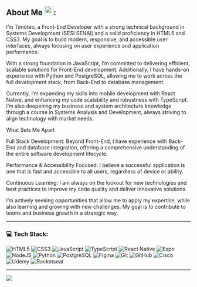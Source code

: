 ## About Me <img src="https://emojis.directory/wp-content/uploads/2022/11/microsoft-teams-gifs_rocket_1f680.png" width="25px"></a>:

I’m Timóteo, a Front-End Developer with a strong technical background in Systems Development (SESI SENAI) and a solid proficiency in HTML5 and CSS3. My goal is to build modern, responsive, and accessible user interfaces, always focusing on user experience and application performance.

With a strong foundation in JavaScript, I’m committed to delivering efficient, scalable solutions for Front-End development. Additionally, I have hands-on experience with Python and PostgreSQL, allowing me to work across the full development stack, from Back-End to database management.

Currently, I’m expanding my skills into mobile development with React Native, and enhancing my code scalability and robustness with TypeScript. I’m also deepening my business and system architecture knowledge through a course in Systems Analysis and Development, always striving to align technology with market needs.

What Sets Me Apart

Full Stack Development: Beyond Front-End, I have experience with Back-End and database integration, offering a comprehensive understanding of the entire software development lifecycle.

Performance & Accessibility Focused: I believe a successful application is one that is fast and accessible to all users, regardless of device or ability.

Continuous Learning: I am always on the lookout for new technologies and best practices to improve my code quality and deliver innovative solutions.

I’m actively seeking opportunities that allow me to apply my expertise, while also learning and growing with new challenges. My goal is to contribute to teams and business growth in a strategic way.

---

### 💻 Tech Stack:
![HTML5](https://img.shields.io/badge/HTML5-E34F26?style=for-the-badge&logo=html5&logoColor=E34F26&labelColor=000000)
![CSS3](https://img.shields.io/badge/CSS3-1572B6?style=for-the-badge&logo=css&logoColor=000000&labelColor=000000&color=1572B6&logoColor=000000)
![JavaScript](https://img.shields.io/badge/JavaScript-F7DF1E?style=for-the-badge&logo=javascript&logoColor=F7DF1E&labelColor=000000)
![TypeScript](https://img.shields.io/badge/TypeScript-007ACC?style=for-the-badge&logo=typescript&logoColor=007ACC&labelColor=000000)
![React Native](https://img.shields.io/badge/React_Native-61DAFB?style=for-the-badge&logo=react&logoColor=61DAFB&labelColor=000000)
![Expo](https://img.shields.io/badge/Expo-1F1E26?style=for-the-badge&logo=expo&logoColor=white&labelColor=000000)
![NodeJS](https://img.shields.io/badge/Node.js-6DA55F?style=for-the-badge&logo=node.js&logoColor=6DA55F&labelColor=000000)
![Python](https://img.shields.io/badge/Python-3776AB?style=for-the-badge&logo=python&logoColor=3776AB&labelColor=000000)
![PostgreSQL](https://img.shields.io/badge/PostgreSQL-4169E1?style=for-the-badge&logo=postgresql&logoColor=4169E1&labelColor=000000)
![Figma](https://img.shields.io/badge/Figma-F24E1E?style=for-the-badge&logo=figma&logoColor=F24E1E&labelColor=000000)
![Git](https://img.shields.io/badge/Git-F05033?style=for-the-badge&logo=git&logoColor=F05033&labelColor=000000)
![GitHub](https://img.shields.io/badge/GitHub-22333b?style=for-the-badge&logo=github&logoColor=white&labelColor=000000)
![Cisco](https://img.shields.io/badge/Cisco-049fd9?style=for-the-badge&logo=cisco&logoColor=049fd9&labelColor=000000)
![Udemy](https://img.shields.io/badge/Udemy-A435F0?style=for-the-badge&logo=Udemy&logoColor=white&labelColor=000000&link=https://www.udemy.com/)
![Rocketseat](https://img.shields.io/badge/ROCKETSEAT-271A45?style=for-the-badge&logo=rocket&logoColor=white&labelColor=000000)

---
[![](https://visitcount.itsvg.in/api?id=tiw0t&icon=8&color=12)](https://visitcount.itsvg.in)


<!-- Proudly created with GPRM ( https://gprm.itsvg.in ) -->
